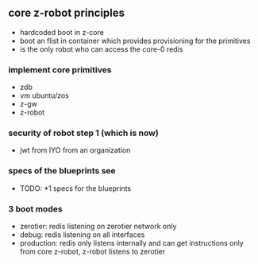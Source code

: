 
## core z-robot principles


- hardcoded boot in z-core
- boot an flist in container which provides provisioning for the primitives
- is the only robot who can access the core-0 redis

### implement core primitives

- zdb
- vm ubuntu/zos
- z-gw
- z-robot

### security of robot step 1 (which is now)

- jwt from IYO from an organization

### specs of the blueprints see

- TODO: *1 specs for the blueprints

### 3 boot modes

- zerotier: redis listening on zerotier network only
- debug: redis listening on all interfaces
- production: redis only listens internally and can get instructions only from core z-robot, z-robot listens to zerotier

